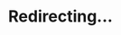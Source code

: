 ---
title: Redirecting...
layout: redirect
sitemap: false
permalink: /participants/Serbia
redirect_to: /participants/SRB/
---